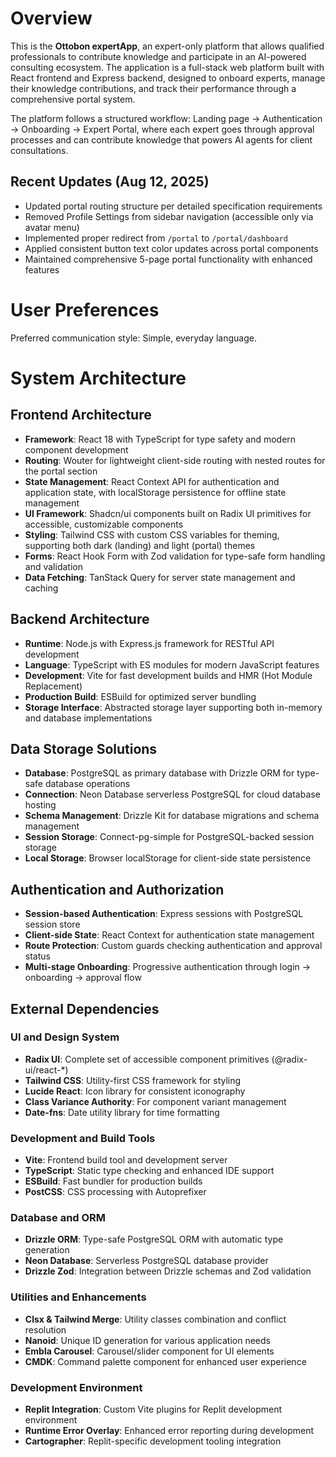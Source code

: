 # Overview

This is the **Ottobon expertApp**, an expert-only platform that allows qualified professionals to contribute knowledge and participate in an AI-powered consulting ecosystem. The application is a full-stack web platform built with React frontend and Express backend, designed to onboard experts, manage their knowledge contributions, and track their performance through a comprehensive portal system.

The platform follows a structured workflow: Landing page → Authentication → Onboarding → Expert Portal, where each expert goes through approval processes and can contribute knowledge that powers AI agents for client consultations.

## Recent Updates (Aug 12, 2025)
- Updated portal routing structure per detailed specification requirements
- Removed Profile Settings from sidebar navigation (accessible only via avatar menu)
- Implemented proper redirect from `/portal` to `/portal/dashboard`
- Applied consistent button text color updates across portal components
- Maintained comprehensive 5-page portal functionality with enhanced features

# User Preferences

Preferred communication style: Simple, everyday language.

# System Architecture

## Frontend Architecture
- **Framework**: React 18 with TypeScript for type safety and modern component development
- **Routing**: Wouter for lightweight client-side routing with nested routes for the portal section
- **State Management**: React Context API for authentication and application state, with localStorage persistence for offline state management
- **UI Framework**: Shadcn/ui components built on Radix UI primitives for accessible, customizable components
- **Styling**: Tailwind CSS with custom CSS variables for theming, supporting both dark (landing) and light (portal) themes
- **Forms**: React Hook Form with Zod validation for type-safe form handling and validation
- **Data Fetching**: TanStack Query for server state management and caching

## Backend Architecture
- **Runtime**: Node.js with Express.js framework for RESTful API development
- **Language**: TypeScript with ES modules for modern JavaScript features
- **Development**: Vite for fast development builds and HMR (Hot Module Replacement)
- **Production Build**: ESBuild for optimized server bundling
- **Storage Interface**: Abstracted storage layer supporting both in-memory and database implementations

## Data Storage Solutions
- **Database**: PostgreSQL as primary database with Drizzle ORM for type-safe database operations
- **Connection**: Neon Database serverless PostgreSQL for cloud database hosting
- **Schema Management**: Drizzle Kit for database migrations and schema management
- **Session Storage**: Connect-pg-simple for PostgreSQL-backed session storage
- **Local Storage**: Browser localStorage for client-side state persistence

## Authentication and Authorization
- **Session-based Authentication**: Express sessions with PostgreSQL session store
- **Client-side State**: React Context for authentication state management
- **Route Protection**: Custom guards checking authentication and approval status
- **Multi-stage Onboarding**: Progressive authentication through login → onboarding → approval flow

## External Dependencies

### UI and Design System
- **Radix UI**: Complete set of accessible component primitives (@radix-ui/react-*)
- **Tailwind CSS**: Utility-first CSS framework for styling
- **Lucide React**: Icon library for consistent iconography
- **Class Variance Authority**: For component variant management
- **Date-fns**: Date utility library for time formatting

### Development and Build Tools
- **Vite**: Frontend build tool and development server
- **TypeScript**: Static type checking and enhanced IDE support
- **ESBuild**: Fast bundler for production builds
- **PostCSS**: CSS processing with Autoprefixer

### Database and ORM
- **Drizzle ORM**: Type-safe PostgreSQL ORM with automatic type generation
- **Neon Database**: Serverless PostgreSQL database provider
- **Drizzle Zod**: Integration between Drizzle schemas and Zod validation

### Utilities and Enhancements
- **Clsx & Tailwind Merge**: Utility classes combination and conflict resolution
- **Nanoid**: Unique ID generation for various application needs
- **Embla Carousel**: Carousel/slider component for UI elements
- **CMDK**: Command palette component for enhanced user experience

### Development Environment
- **Replit Integration**: Custom Vite plugins for Replit development environment
- **Runtime Error Overlay**: Enhanced error reporting during development
- **Cartographer**: Replit-specific development tooling integration